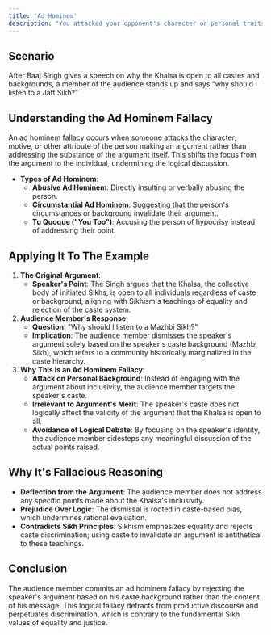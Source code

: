 ```yaml
---
title: 'Ad Hominem'
description: "You attacked your opponent's character or personal traits in an attempt to undermine their argument."
---
```


## Scenario

After Baaj Singh gives a speech on why the Khalsa is open to all castes and backgrounds, a member of the audience stands up and says “why should I listen to a Jatt Sikh?”

## Understanding the Ad Hominem Fallacy

An ad hominem fallacy occurs when someone attacks the character, motive, or other attribute of the person making an argument rather than addressing the substance of the argument itself. This shifts the focus from the argument to the individual, undermining the logical discussion.

* **Types of Ad Hominem**:
    * **Abusive Ad Hominem**: Directly insulting or verbally abusing the person.
    * **Circumstantial Ad Hominem**: Suggesting that the person's circumstances or background invalidate their argument.
    * **Tu Quoque ("You Too")**: Accusing the person of hypocrisy instead of addressing their point.

## Applying It To The Example

1. **The Original Argument**:
    * **Speaker's Point**: The Singh argues that the Khalsa, the collective body of initiated Sikhs, is open to all individuals regardless of caste or background, aligning with Sikhism's teachings of equality and rejection of the caste system.
2. **Audience Member's Response**:
    * **Question**: "Why should I listen to a Mazhbi Sikh?"
    * **Implication**: The audience member dismisses the speaker's argument solely based on the speaker's caste background (Mazhbi Sikh), which refers to a community historically marginalized in the caste hierarchy.
3. **Why This Is an Ad Hominem Fallacy**:
    * **Attack on Personal Background**: Instead of engaging with the argument about inclusivity, the audience member targets the speaker's caste.
    * **Irrelevant to Argument's Merit**: The speaker's caste does not logically affect the validity of the argument that the Khalsa is open to all.
    * **Avoidance of Logical Debate**: By focusing on the speaker's identity, the audience member sidesteps any meaningful discussion of the actual points raised.

## Why It's Fallacious Reasoning

* **Deflection from the Argument**: The audience member does not address any specific points made about the Khalsa's inclusivity.
* **Prejudice Over Logic**: The dismissal is rooted in caste-based bias, which undermines rational evaluation.
* **Contradicts Sikh Principles**: Sikhism emphasizes equality and rejects caste discrimination; using caste to invalidate an argument is antithetical to these teachings.

## Conclusion

The audience member commits an ad hominem fallacy by rejecting the speaker's argument based on his caste background rather than the content of his message. This logical fallacy detracts from productive discourse and perpetuates discrimination, which is contrary to the fundamental Sikh values of equality and justice.
